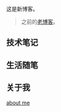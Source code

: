 这是新博客。

> 之前的[老博客](https://jackhai9.github.io/)。



## 技术笔记





## 生活随笔







## 关于我
[about me]()
